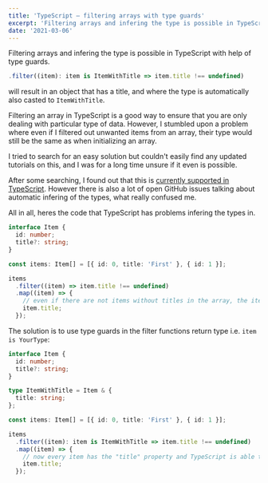 ```yaml
---
title: 'TypeScript – filtering arrays with type guards'
excerpt: 'Filtering arrays and infering the type is possible in TypeScript with help of type guards.'
date: '2021-03-06'
---
```


Filtering arrays and infering the type is possible in TypeScript with help of type guards.

```typescript
.filter((item): item is ItemWithTitle => item.title !== undefined)
```

will result in an object that has a title, and where the type is automatically also casted to `ItemWithTitle`.

Filtering an array in TypeScript is a good way to ensure that you are only dealing with particular type of data. However, I stumbled upon a problem where even if I filtered out unwanted items from an array, their type would still be the same as when initializing an array.

I tried to search for an easy solution but couldn't easily find any updated tutorials on this, and I was for a long time unsure if it even is possible.

After some searching, I found out that this is [currently supported in TypeScript](https://github.com/microsoft/TypeScript/issues/16069). However there is also a lot of open GitHub issues talking about automatic infering of the types, what really confused me.

All in all, heres the code that TypeScript has problems infering the types in.

```typescript
interface Item {
  id: number;
  title?: string;
}

const items: Item[] = [{ id: 0, title: 'First' }, { id: 1 }];

items
  .filter((item) => item.title !== undefined)
  .map((item) => {
    // even if there are not items without titles in the array, the item.title is of type `string | undefined`
    item.title;
  });
```

The solution is to use type guards in the filter functions return type i.e. `item is YourType`:

```typescript
interface Item {
  id: number;
  title?: string;
}

type ItemWithTitle = Item & {
  title: string;
};

const items: Item[] = [{ id: 0, title: 'First' }, { id: 1 }];

items
  .filter((item): item is ItemWithTitle => item.title !== undefined)
  .map((item) => {
    // now every item has the "title" property and TypeScript is able to infer the type
    item.title;
  });
```
